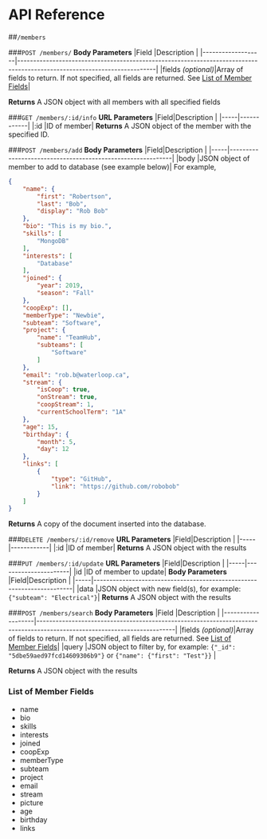 # API Reference
##`/members`

###`POST /members/`
**Body Parameters**
|Field              |Description                                                                                                              |
|-------------------|-------------------------------------------------------------------------------------------------------------------------|
|fields *(optional)*|Array of fields to return. If not specified, all fields are returned. See [List of Member Fields](#list-of-member-fields)|

**Returns**
A JSON object with all members with all specified fields

###`GET /members/:id/info`
**URL Parameters**
|Field|Description |
|-----|------------|
|:id  |ID of member|
**Returns**
A JSON object of the member with the specified ID.

###`POST /members/add`
**Body Parameters**
|Field|Description                                                 |
|-----|------------------------------------------------------------|
|body |JSON object of member to add to database (see example below)|
For example, 
```json
{
    "name": {
        "first": "Robertson",
        "last": "Bob",
        "display": "Rob Bob"
    },
    "bio": "This is my bio.",
    "skills": [
        "MongoDB"
    ],
    "interests": [
        "Database"
    ],
    "joined": {
        "year": 2019,
        "season": "Fall"
    },
    "coopExp": [],
    "memberType": "Newbie",
    "subteam": "Software",
    "project": {
        "name": "TeamHub",
        "subteams": [
            "Software"
        ]
    },
    "email": "rob.b@waterloop.ca",
    "stream": {
        "isCoop": true,
        "onStream": true,
        "coopStream": 1,
        "currentSchoolTerm": "1A"
    },
    "age": 15,
    "birthday": {
        "month": 5,
        "day": 12
    },
    "links": [
        {
            "type": "GitHub",
            "link": "https://github.com/robobob"
        }
    ]
}
```
**Returns**
A copy of the document inserted into the database.

###`DELETE /members/:id/remove`
**URL Parameters**
|Field|Description |
|-----|------------|
|:id  |ID of member|
**Returns**
A JSON object with the results

###`PUT /members/:id/update`
**URL Parameters**
|Field|Description           |
|-----|----------------------|
|id   |ID of member to update|
**Body Parameters**
|Field|Description                                                            |
|-----|-----------------------------------------------------------------------|
|data |JSON object with new field(s), for example: `{"subteam": "Electrical"}`|
**Returns**
A JSON object with the results

###`POST /members/search`
**Body Parameters**
|Field              |Description                                                                                                              |
|-------------------|-------------------------------------------------------------------------------------------------------------------------|
|fields *(optional)*|Array of fields to return. If not specified, all fields are returned. See [List of Member Fields](#list-of-member-fields)|
|query              |JSON object to filter by, for example: `{"_id": "5dbe59aed97fcd14609306b9"}` or `{"name": {"first": "Test"}}`            |

**Returns**
A JSON object with the results

### List of Member Fields
- name
- bio
- skills
- interests
- joined
- coopExp
- memberType
- subteam
- project
- email
- stream
- picture
- age
- birthday
- links
